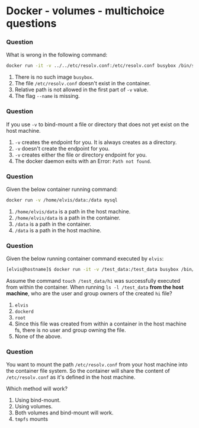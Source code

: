 # Docker - volumes - multichoice questions


### Question 

What is wrong in the following command: 

```bash
docker run -it -v ../../etc/resolv.conf:/etc/resolv.conf busybox /bin/sh
```

1. There is no such image `busybox`.
2. The file `/etc/resolv.conf` doesn't exist in the container.
3. Relative path is not allowed in the first part of `-v` value. 
4. The flag `--name` is missing. 

### Question 

If you use `-v` to bind-mount a file or directory that does not yet exist on the host machine. 

1. `-v` creates the endpoint for you. It is always creates as a directory.
2. `-v` doesn't create the endpoint for you.
3. `-v` creates either the file or directory endpoint for you.
4. The docker daemon exits with an Error: `Path not found`.

### Question 

Given the below container running command:

```bash
docker run -v /home/elvis/data:/data mysql
```

1. `/home/elvis/data` is a path in the host machine.
1. `/home/elvis/data` is a path in the container.
1. `/data` is a path in the container.
1. `/data` is a path in the host machine.

### Question 

Given the below running container command executed by `elvis`:

```bash
[elvis@hostname]$ docker run -it -v /test_data:/test_data busybox /bin/sh
```

Assume the command `touch /test_data/hi` was successfully executed from within the container. 
When running `ls -l /test_data` **from the host machine**, who are the user and group owners of the created `hi` file?

1. `elvis`
2. `dockerd`
3. `root`
4. Since this file was created from within a container in the host machine fs, there is no user and group owning the file. 
5. None of the above.


### Question 

You want to mount the path `/etc/resolv.conf` from your host machine into the container file system. 
So the container will share the content of `/etc/resolv.conf` as it's defined in the host machine. 

Which method will work?

1. Using bind-mount.
2. Using volumes.
3. Both volumes and bind-mount will work.
4. `tmpfs` mounts


